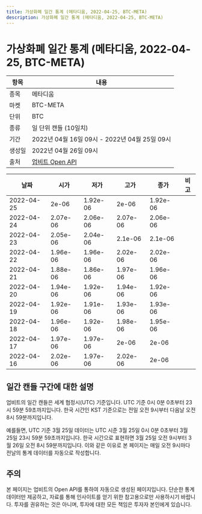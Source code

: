 ```yaml
---
title: 가상화폐 일간 통계 (메타디움, 2022-04-25, BTC-META)
description: 가상화폐 일간 통계 (메타디움, 2022-04-25, BTC-META)
---
```



가상화폐 일간 통계 (메타디움, 2022-04-25, BTC-META)
===

|항목|내용|
|--|--|
|종목|메타디움|
|마켓|BTC-META|
|단위|BTC|
|종류|일 단위 캔들 (10일치)|
|기간|2022년 04월 16일 09시 - 2022년 04월 25일 09시|
|생성일|2022년 04월 26일 09시|
|출처|[업비트 Open API](https://docs.upbit.com)|


|날짜|시가|저가|고가|종가|비고|
|--|--|--|--|--|--|
|2022-04-25|2e-06|1.92e-06|2e-06|1.92e-06|    |
|2022-04-24|2.07e-06|2.06e-06|2.07e-06|2.06e-06|    |
|2022-04-23|2.05e-06|2.04e-06|2.1e-06|2.1e-06|    |
|2022-04-22|1.96e-06|1.96e-06|2.02e-06|2.02e-06|    |
|2022-04-21|1.88e-06|1.86e-06|1.97e-06|1.96e-06|    |
|2022-04-20|1.94e-06|1.92e-06|1.94e-06|1.92e-06|    |
|2022-04-19|1.92e-06|1.91e-06|1.93e-06|1.93e-06|    |
|2022-04-18|1.96e-06|1.92e-06|1.98e-06|1.95e-06|    |
|2022-04-17|1.97e-06|1.97e-06|2e-06|2e-06|    |
|2022-04-16|2.02e-06|1.97e-06|2.02e-06|2e-06|    |


일간 캔들 구간에 대한 설명
---


업비트의 일간 캔들은 세계 협정시(UTC) 기준입니다. 
UTC 기준 0시 0분 0초부터 23시 59분 59초까지입니다. 
한국 시간인 KST 기준으로는 전일 오전 9시부터 다음날 오전 8시 59분까지입니다. 


예를들면, UTC 기준 3월 25일 데이터는 UTC 시준 3월 25일 0시 0분 0초부터 3월 25일 23시 59분 59초까지입니다. 
한국 시간으로 표현하면 3월 25일 오전 9시부터 3월 26일 오전 8시 59분까지입니다. 
이와 같은 이유로 본 페이지는 매일 오전 9시마다 전날의 통계 데이터를 자동으로 작성합니다. 


주의
---


본 페이지는 업비트의 Open API를 통하여 자동으로 생성된 페이지입니다. 
단순한 통계 데이터만 제공하고, 자료를 통해 인사이트를 얻기 위한 참고용으로만 사용하시기 바랍니다. 
투자를 권유하는 것은 아니며, 투자에 대한 모든 책임은 투자자 본인에게 있습니다. 
